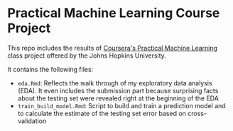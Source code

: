 # Practical Machine Learning Course Project

This repo includes the results of [Coursera's Practical Machine Learning](https://www.coursera.org/course/predmachlearn) class project offered by the Johns Hopkins University.

It contains the following files:

* `eda.Rmd`: Reflects the walk through of my exploratory data analysis (EDA). It even 
includes the submission part because surprising facts about the testing set were
revealed right at the beginning of the EDA
* `train_build_model.Rmd`: Script to build and train a prediction model and to calculate the estimate of the testing set error based on cross-validation




